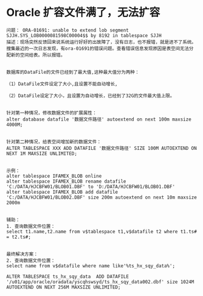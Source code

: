 # Oracle 扩容文件满了，无法扩容
    问题： ORA-01691: unable to extend lob segment SJJH.SYS_LOB0000081598C00004$$ by 8192 in tablespace SJJH
    描述：现场突然反馈回来说系统运行好好的出故障了，没有日志，也不报错，就是进不了系统。
    搜集最近的一次日志发现，有ora-01691的错误问题。查看错误信息发现原因是表空间无法分配新的空间给表。所以报错。
    
    
    数据库的DataFile的文件已经到了最大值,这种最大值分为两种：
    
    （1）DataFile文件设定了大小,且设置不能自动增长,
    
    （2）DataFile设定了大小，且设置为自动增长，已经到了32G的文件最大值上限。
    
    
    针对第一种情况，修改数据文件的扩展属性：
    alter database datafile '数据文件路径' autoextend on next 100m maxsize 4000M;
    
    
    针对第二种情况，给表空间增加新的数据文件：
    ALTER TABLESPACE XXX ADD DATAFILE '数据文件路径' SIZE 100M AUTOEXTEND ON NEXT 1M MAXSIZE UNLIMITED;
              
    
    示例：
    alter tablespace IFAMEX_BLOB online
    alter tablespace IFAMEX_BLOB rename datafile 'C:/DATA/HJCBFW01/BLOB01.DBF' to 'D:/DATA/HJCBFW01/BLOB01.DBF'
    alter tablespace IFAMEX_BLOB add datafile 'C:/DATA/HJCBFW01/BLOB02.DBF' size 200m autoextend on next 10m maxsize 2000m

    
    辅助：
    1. 查询数据文件位置：
    select t1.name,t2.name from v$tablespace t1,v$datafile t2 where t1.ts# = t2.ts#;
    
    
    最终解决方案：
    2. 查询数据文件位置：
    select name from v$datafile where name like'%ts_hx_sqy_data%';
    
    ALTER TABLESPACE ts_hx_sqy_data  ADD DATAFILE '/u01/app/oracle/oradata/yscqhswsyd/ts_hx_sqy_data002.dbf' size 1024M AUTOEXTEND ON NEXT 256M MAXSIZE UNLIMITED;